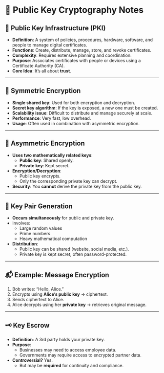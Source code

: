# 🔐 Public Key Cryptography Notes

## 🧱 Public Key Infrastructure (PKI)
- **Definition**: A system of policies, procedures, hardware, software, and people to manage digital certificates.
- **Functions**: Create, distribute, manage, store, and revoke certificates.
- **Complexity**: Requires extensive planning and coordination.
- **Purpose**: Associates certificates with people or devices using a Certificate Authority (CA).
- **Core Idea**: It’s all about **trust**.

---

## 🔐 Symmetric Encryption
- **Single shared key**: Used for both encryption and decryption.
- **Secret key algorithm**: If the key is exposed, a new one must be created.
- **Scalability issue**: Difficult to distribute and manage securely at scale.
- **Performance**: Very fast, low overhead.
- **Usage**: Often used in combination with asymmetric encryption.

---

## 🔐 Asymmetric Encryption
- **Uses two mathematically related keys**:
  - **Public key**: Shared openly.
  - **Private key**: Kept secret.
- **Encryption/Decryption**:
  - Public key encrypts.
  - Only the corresponding private key can decrypt.
- **Security**: You **cannot** derive the private key from the public key.

---

## 🧰 Key Pair Generation
- **Occurs simultaneously** for public and private key.
- Involves:
  - Large random values
  - Prime numbers
  - Heavy mathematical computation
- **Distribution**:
  - Public key can be shared (website, social media, etc.).
  - Private key is kept secret, often password-protected.

---

## 📬 Example: Message Encryption
1. Bob writes: “Hello, Alice.”
2. Encrypts using **Alice’s public key** → ciphertext.
3. Sends ciphertext to Alice.
4. Alice decrypts using her **private key** → retrieves original message.

---

## 🗝️ Key Escrow
- **Definition**: A 3rd party holds your private key.
- **Purpose**:
  - Businesses may need to access employee data.
  - Governments may require access to encrypted partner data.
- **Controversial?** Yes.
  - But may be **required** for continuity and compliance.

